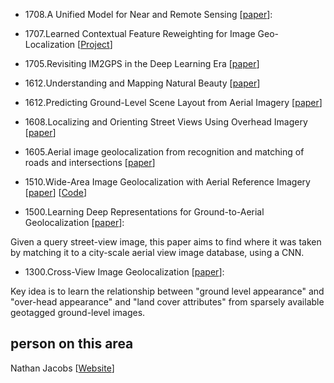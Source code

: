 * 1708.A Unified Model for Near and Remote Sensing [[paper](https://arxiv.org/abs/1708.03035)]:

* 1707.Learned Contextual Feature Reweighting for Image Geo-Localization [[Project](http://hyojin.web.unc.edu/crn/)]

* 1705.Revisiting IM2GPS in the Deep Learning Era [[paper](https://arxiv.org/abs/1705.04838v1)]

* 1612.Understanding and Mapping Natural Beauty [[paper](https://arxiv.org/abs/1612.03142)]

* 1612.Predicting Ground-Level Scene Layout from Aerial Imagery [[paper](https://arxiv.org/pdf/1612.02709.pdf)]

* 1608.Localizing and Orienting Street Views Using Overhead Imagery [[paper](https://arxiv.org/abs/1608.00161v2)]

* 1605.Aerial image geolocalization from recognition and matching of roads and intersections [[paper](https://arxiv.org/abs/1605.08323v1)]

* 1510.Wide-Area Image Geolocalization with Aerial Reference Imagery [[paper](https://arxiv.org/abs/1510.03743v1)] [[Code](https://github.com/scottworkman/deeplyfound)]

* 1500.Learning Deep Representations for Ground-to-Aerial Geolocalization [[paper](http://ieeexplore.ieee.org/document/7299135/)]:

Given a query street-view image, this paper aims to find where it was taken by matching it to a city-scale aerial view image database, using a CNN.

* 1300.Cross-View Image Geolocalization [[paper](https://dl.acm.org/citation.cfm?id=2516207)]: 

Key idea is to learn the relationship between "ground level appearance" and "over-head appearance" and "land cover attributes" from sparsely available geotagged ground-level images.

## person on this area

Nathan Jacobs [[Website](http://cs.uky.edu/~jacobs/research/)]
